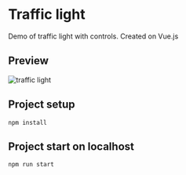 # Traffic light
Demo of traffic light with controls.
Created on Vue.js
## Preview
![traffic light](https://i.ibb.co/XxKTQBm/traffic-Light2.png)
## Project setup
```
npm install
```
## Project start on localhost
```
npm run start
```

